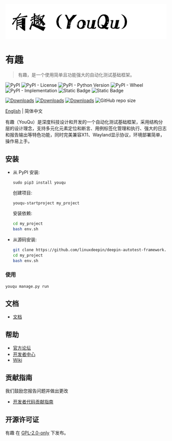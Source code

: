![](https://raw.githubusercontent.com/mikigo/pic/main/logo.png)

# 有趣

> 有趣，是一个使用简单且功能强大的自动化测试基础框架。

![PyPI](https://img.shields.io/pypi/v/youqu?style=flat&logo=github&link=https%3A%2F%2Fpypi.org%2Fproject%2Fyouqu%2F)
![PyPI - License](https://img.shields.io/pypi/l/youqu)
![PyPI - Python Version](https://img.shields.io/pypi/pyversions/youqu)
![PyPI - Wheel](https://img.shields.io/pypi/wheel/youqu)
![PyPI - Implementation](https://img.shields.io/pypi/implementation/youqu)
![Static Badge](https://img.shields.io/badge/UOS%2FDeepin-Platform?style=flat-square&label=OS)
![Static Badge](https://img.shields.io/badge/Linux-Platform?style=flat-square&label=Platform)

[![Downloads](https://static.pepy.tech/badge/youqu/week)](https://pepy.tech/project/youqu)
[![Downloads](https://static.pepy.tech/badge/youqu/month)](https://pepy.tech/project/youqu)
[![Downloads](https://static.pepy.tech/badge/youqu)](https://pepy.tech/project/youqu)
![GitHub repo size](https://img.shields.io/github/repo-size/linuxdeepin/deepin-autotest-framework)

[English](README.md) | 简体中文

有趣（YouQu）是深度科技设计和开发的一个自动化测试基础框架，采用结构分层的设计理念，支持多元化元素定位和断言、用例标签化管理和执行、强大的日志和报告输出等特色功能，同时完美兼容X11、Wayland显示协议，环境部署简单，操作易上手。

## 安装

- 从 PyPI 安装:

  ```shel
  sudo pip3 install youqu
  ```

  创建项目:

  ```shell
  youqu-startproject my_project
  ```

  安装依赖:

  ```sh
  cd my_project
  bash env.sh
  ```

- 从源码安装:

  ```sh
  git clone https://github.com/linuxdeepin/deepin-autotest-framework.git my_project
  cd my_project
  bash env.sh
  ```

### 使用

```sh
youqu manage.py run
```

## 文档

- [文档](https://linuxdeepin.github.io/deepin-autotest-framework/)

## 帮助

- [官方论坛](https://bbs.deepin.org/) 
- [开发者中心](https://github.com/linuxdeepin/developer-center) 
- [Wiki](https://wiki.deepin.org/)

## 贡献指南

我们鼓励您报告问题并做出更改

- [开发者代码贡献指南](https://github.com/linuxdeepin/developer-center/wiki/Contribution-Guidelines-for-Developers) 

## 开源许可证

有趣 在 [GPL-2.0-only](LICENSE) 下发布。